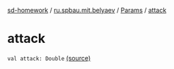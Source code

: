 [sd-homework](../../index.md) / [ru.spbau.mit.belyaev](../index.md) / [Params](index.md) / [attack](.)

# attack

`val attack: Double` [(source)](https://github.com/StasBel/sd-homework/blob/Roguelike/src/main/kotlin/ru/spbau/mit/belyaev/Params.kt#L10)